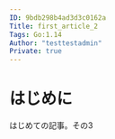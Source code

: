 ```yaml
---
ID: 9bdb298b4ad3d3c0162a
Title: first_article_2
Tags: Go:1.14
Author: "testtestadmin"
Private: true
---
```


# はじめに

はじめての記事。その3
